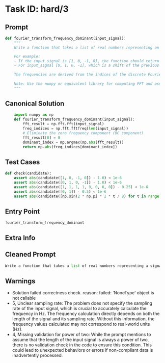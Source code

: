# Task ID: hard/3

## Prompt

```python
def fourier_transform_frequency_dominant(input_signal):
    """
    Write a function that takes a list of real numbers representing an input signal in the time domain and returns the predominant frequency in the signal using the Fourier Transform.

    For example:
    - If the input_signal is [1, 0, -1, 0], the function should return 1.0 as the frequency since it's a basic sine wave at 1 Hz.
    - For input_signal [0, 1, 0, -1], which is a shift of the previous example, should still return 1.0 as the fundamental frequency does not change with phase shifts.
    
    The frequencies are derived from the indices of the discrete Fourier Transform results, and the frequency with the largest magnitude (ignoring the DC component) is considered predominant.
    
    Note: Use the numpy or equivalent library for computing FFT and assume that the length of the input_signal is always a power of two for simplicity.
    """

```

## Canonical Solution

```python
    import numpy as np
    def fourier_transform_frequency_dominant(input_signal):
        fft_result = np.fft.fft(input_signal)
        freq_indices = np.fft.fftfreq(len(input_signal))
        # Eliminate the zero frequency component (DC component)
        fft_result[0] = 0
        dominant_index = np.argmax(np.abs(fft_result))
        return np.abs(freq_indices[dominant_index])
```

## Test Cases

```python
def check(candidate):
    assert abs(candidate([1, 0, -1, 0]) - 1.0) < 1e-6
    assert abs(candidate([0, 1, 0, -1]) - 1.0) < 1e-6
    assert abs(candidate([1, 1, 1, 1, 0, 0, 0, 0]) - 0.25) < 1e-6
    assert abs(candidate([0, 1]) - 0.5) < 1e-6
    assert abs(candidate([np.sin(2 * np.pi * 2 * t / 8) for t in range(8)]) - 2.0) < 1e-6
```

## Entry Point

`fourier_transform_frequency_dominant`

## Extra Info

## Cleaned Prompt

```python
Write a function that takes a list of real numbers representing a signal in time domain and returns the predominant frequency using Fourier Transform. Ignore the zero frequency component in the FFT result. Assume the length of the input list is a power of two.
```

## Warnings

- Solution failed correctness check. reason: failed: 'NoneType' object is not callable
- 5, Unclear sampling rate: The problem does not specify the sampling rate of the input signal, which is crucial to accurately calculate the frequency in Hz. The frequency calculation directly depends on both the length of the signal and its sampling rate. Without this information, the frequency values calculated may not correspond to real-world units (Hz).
- 4, Missing validation for power of two: While the prompt mentions to assume that the length of the input signal is always a power of two, there is no validation check in the code to ensure this condition. This could lead to unexpected behaviors or errors if non-compliant data is inadvertently processed.

